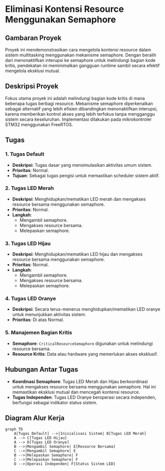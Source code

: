 # Eliminasi Kontensi Resource Menggunakan Semaphore

## Gambaran Proyek

Proyek ini mendemonstrasikan cara mengelola kontensi resource dalam sistem multitasking menggunakan mekanisme semaphore. Dengan beralih dari menonaktifkan interupsi ke semaphore untuk melindungi bagian kode kritis, pendekatan ini meminimalkan gangguan runtime sambil secara efektif mengelola eksklusi mutual.

## Deskripsi Proyek

Fokus utama proyek ini adalah melindungi bagian kode kritis di mana beberapa tugas berbagi resource. Mekanisme semaphore diperkenalkan sebagai alternatif yang lebih efisien dibandingkan menonaktifkan interupsi, karena memberikan kontrol akses yang lebih terfokus tanpa mengganggu sistem secara keseluruhan. Implementasi dilakukan pada mikrokontroler STM32 menggunakan FreeRTOS.

## Tugas

### 1. **Tugas Default**
   - **Deskripsi**: Tugas dasar yang mensimulasikan aktivitas umum sistem.
   - **Prioritas**: Normal.
   - **Tujuan**: Sebagai tugas pengisi untuk memastikan scheduler sistem aktif.

### 2. **Tugas LED Merah**
   - **Deskripsi**: Menghidupkan/mematikan LED merah dan mengakses resource bersama menggunakan semaphore.
   - **Prioritas**: Normal.
   - **Langkah**:
     - Mengambil semaphore.
     - Mengakses resource bersama.
     - Melepaskan semaphore.

### 3. **Tugas LED Hijau**
   - **Deskripsi**: Menghidupkan/mematikan LED hijau dan mengakses resource bersama menggunakan semaphore.
   - **Prioritas**: Normal.
   - **Langkah**:
     - Mengambil semaphore.
     - Mengakses resource bersama.
     - Melepaskan semaphore.

### 4. **Tugas LED Oranye**
   - **Deskripsi**: Secara terus-menerus menghidupkan/mematikan LED oranye untuk menunjukkan aktivitas sistem.
   - **Prioritas**: Di atas Normal.

### 5. **Manajemen Bagian Kritis**
   - **Semaphore**: `CriticalResourceSemaphore` digunakan untuk melindungi resource bersama.
   - **Resource Kritis**: Data atau hardware yang memerlukan akses eksklusif.

## Hubungan Antar Tugas

- **Koordinasi Semaphore**: Tugas LED Merah dan Hijau berkoordinasi untuk mengakses resource bersama menggunakan semaphore. Hal ini memastikan eksklusi mutual dan mencegah kontensi resource.
- **Tugas Independen**: Tugas LED Oranye beroperasi secara independen, berfungsi sebagai indikator status sistem.

## Diagram Alur Kerja

```mermaid
graph TD
    A[Tugas Default] -->|Inisialisasi Sistem| B[Tugas LED Merah]
    A --> C[Tugas LED Hijau]
    A --> D[Tugas LED Oranye]
    B -->|Mengambil Semaphore| E[Resource Bersama]
    C -->|Mengambil Semaphore| E
    B -->|Melepaskan Semaphore| F
    C -->|Melepaskan Semaphore| F
    D -->|Operasi Independen| F[Status Sistem LED]
